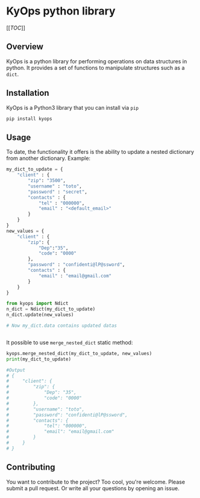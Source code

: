 # KyOps python library



[[_TOC_]]

## Overview

KyOps is a python library for performing operations on data structures in python. It provides a set of functions to manipulate structures such as a `dict`.

## Installation

KyOps is a Python3 library that you can install via `pip`

```bash
pip install kyops
```



## Usage

To date, the functionality it offers is the ability to update a nested dictionary from another dictionary. Example:

```Python
my_dict_to_update = {
    "client" : {
        "zip": "3500",
        "username" : "toto",
        "password" : "secret",
        "contacts" : {
            "tel" : "000000",
            "email" : "<default_email>"
        }
    }
}
new_values = {
    "client" : {
        "zip": {
            "Dep":"35",
            "code": "0000"
        },
        "password" : "confidenti@lP@ssword",
        "contacts" : {
            "email" : "email@gmail.com"
        }
    }
}

from kyops import Ndict
n_dict = Ndict(my_dict_to_update)
n_dict.update(new_values)

# Now my_dict.data contains updated datas



```

It possible to use `merge_nested_dict` static method:

```python
kyops.merge_nested_dict(my_dict_to_update, new_values)
print(my_dict_to_update)

#Output
# {
#     "client": {
#         "zip": {
#             "Dep": "35",
#             "code": "0000"
#         },
#         "username": "toto",
#         "password": "confidenti@lP@ssword",
#         "contacts": {
#             "tel": "000000",
#             "email": "email@gmail.com"
#         }
#     }
# }
```



## Contributing

You want to contribute to the project? Too cool, you're welcome. Please submit a pull request. Or write all your questions by opening an issue.


